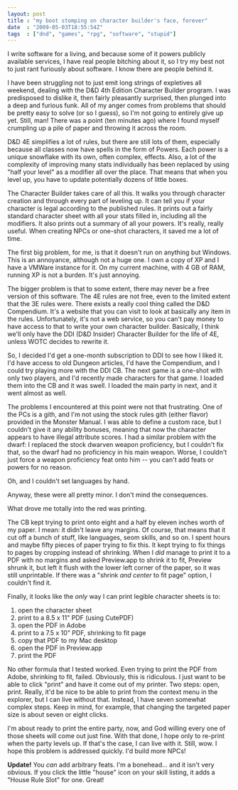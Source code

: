 ```yaml
---
layout: post
title : "my boot stomping on character builder's face, forever"
date  : "2009-05-03T18:55:54Z"
tags  : ["dnd", "games", "rpg", "software", "stupid"]
---
```

I write software for a living, and because some of it powers publicly available
services, I have real people bitching about it, so I try my best not to just
rant furiously about software.  I know there are people behind it.

I have been struggling not to just emit long strings of expletives all weekend,
dealing with the D&D 4th Edition Character Builder program.  I was predisposed
to dislike it, then fairly pleasantly surprised, then plunged into a deep and
furious funk.  All of my anger comes from problems that should be pretty easy
to solve (or so I guess), so I'm not going to entirely give up yet.  Still,
man!  There was a point (ten minutes ago) where I found myself crumpling up a
pile of paper and throwing it across the room.

D&D 4E simplifies a lot of rules, but there are still lots of them, especially
because all classes now have spells in the form of Powers.  Each power is a
unique snowflake with its own, often complex, effects.  Also, a lot of the
complexity of improving many stats individually has been replaced by using
"half your level" as a modifier all over the place.  That means that when you
level up, you have to update potentially dozens of little boxes.

The Character Builder takes care of all this.  It walks you through character
creation and through every part of leveling up.  It can tell you if your
character is legal according to the published rules.  It prints out a fairly
standard character sheet with all your stats filled in, including all the
modifiers.  It also prints out a summary of all your powers.  It's really,
really useful.  When creating NPCs or one-shot characters, it saved me a lot of
time.

The first big problem, for me, is that it doesn't run on anything but Windows.
This is an annoyance, although not a huge one.  I own a copy of XP and I have a
VMWare instance for it.  On my current machine, with 4 GB of RAM, running XP is
not a burden.  It's just annoying.

The bigger problem is that to some extent, there may never be a free version of
this software.  The 4E rules are not free, even to the limited extent that the
3E rules were.  There exists a really cool thing called the D&D Compendium.
It's a website that you can visit to look at basically any item in the rules.
Unfortunately, it's not a web service, so you can't pay money to have access to
that to write your own character builder.  Basically, I think we'll only have
the DDI (D&D Insider) Character Builder for the life of 4E, unless WOTC decides
to rewrite it.

So, I decided I'd get a one-month subscription to DDI to see how I liked it.
I'd have access to old Dungeon articles, I'd have the Compendium, and I could
try playing more with the DDI CB.  The next game is a one-shot with only two
players, and I'd recently made characters for that game.  I loaded them into
the CB and it was swell.  I loaded the main party in next, and it went almost
as well.

The problems I encountered at this point were not that frustrating.  One of the
PCs is a gith, and I'm not using the stock rules gith (either flavor) provided
in the Monster Manual.  I was able to define a custom race, but I couldn't give
it any ability bonuses, meaning that now the character appears to have illegal
attribute scores.  I had a similar problem with the dwarf: I replaced the stock
dwarven weapon proficiency, but I couldn't fix that, so the dwarf had no
proficiency in his main weapon.  Worse, I couldn't just force a weapon
proficiency feat onto him -- you can't add feats or powers for no reason.

Oh, and I couldn't set languages by hand.

Anyway, these were all pretty minor.  I don't mind the consequences.

What drove me totally into the red was printing.

The CB kept trying to print onto eight and a half by eleven inches worth of my
paper.  I mean: it didn't leave any margins.  Of course, that means that it cut
off a bunch of stuff, like languages, seom skills, and so on.  I spent hours
and maybe fifty pieces of paper trying to fix this.  It kept trying to fix
things to pages by cropping instead of shrinking.  When I *did* manage to print
it to a PDF with no margins and asked Preview.app to shrink it to fit, Preview
shrunk it, but left it flush with the lower left corner of the paper, so it was
still unprintable.  If there was a "shrink *and center* to fit page" option, I
couldn't find it.

Finally, it looks like the *only* way I can print legible character sheets is
to:

1. open the character sheet
2. print to a 8.5 x 11" PDF (using CutePDF)
3. open the PDF in Adobe
4. print to a 7.5 x 10" PDF, shrinking to fit page
5. copy that PDF to my Mac desktop
6. open the PDF in Preview.app
7. print the PDF

No other formula that I tested worked.  Even trying to print the PDF from
Adobe, shrinking to fit, failed.  Obviously, this is ridiculous.  I just want
to be able to click "print" and have it come out of my printer.  Two steps:
open, print.  Really, it'd be nice to be able to print from the context menu in
the explorer, but I can live without that.  Instead, I have seven somewhat
complex steps.  Keep in mind, for example, that changing the targeted paper
size is about seven or eight clicks.

I'm about ready to print the entire party, now, and God willing every one of
those sheets will come out just fine.  With that done, I hope only to re-print
when the party levels up.  If that's the case, I can live with it.  Still, wow.
I hope this problem is addressed quickly.  I'd build more NPCs!

**Update!** You *can* add arbitrary feats.  I'm a bonehead... and it isn't very obvious.  If you click the little "house" icon on your skill listing, it adds a "House Rule Slot" for one.  Great!
